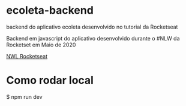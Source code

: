 # ecoleta-backend
backend do aplicativo ecoleta desenvolvido no tutorial da Rocketseat

Backend em javascript do aplicativo desenvolvido durante o #NLW da Rocketset em Maio de 2020

[NWL Rocketseat](https://nextlevelweek.com/aulas/booster/1/edicao/1)

# Como rodar local
$ npm run dev

